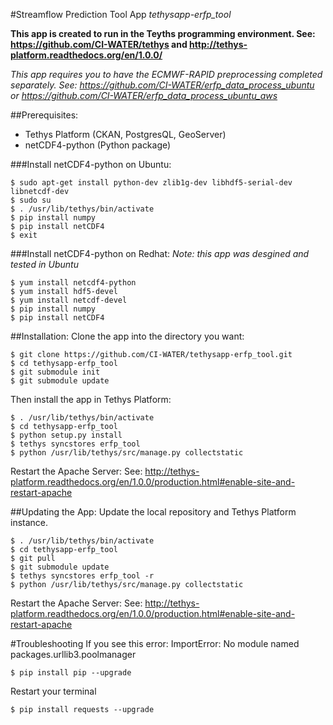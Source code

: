 #Streamflow Prediction Tool App
*tethysapp-erfp_tool*

**This app is created to run in the Teyths programming environment.
See: https://github.com/CI-WATER/tethys and http://tethys-platform.readthedocs.org/en/1.0.0/**

*This app requires you to have the ECMWF-RAPID preprocessing completed 
separately. See: https://github.com/CI-WATER/erfp_data_process_ubuntu or https://github.com/CI-WATER/erfp_data_process_ubuntu_aws*

##Prerequisites:
- Tethys Platform (CKAN, PostgresQL, GeoServer)
- netCDF4-python (Python package)

###Install netCDF4-python on Ubuntu:
```
$ sudo apt-get install python-dev zlib1g-dev libhdf5-serial-dev libnetcdf-dev
$ sudo su
$ . /usr/lib/tethys/bin/activate
$ pip install numpy
$ pip install netCDF4
$ exit
```
###Install netCDF4-python on Redhat:
*Note: this app was desgined and tested in Ubuntu*
```
$ yum install netcdf4-python
$ yum install hdf5-devel
$ yum install netcdf-devel
$ pip install numpy
$ pip install netCDF4
```
##Installation:
Clone the app into the directory you want:
```
$ git clone https://github.com/CI-WATER/tethysapp-erfp_tool.git
$ cd tethysapp-erfp_tool
$ git submodule init
$ git submodule update
```
Then install the app in Tethys Platform:
```
$ . /usr/lib/tethys/bin/activate
$ cd tethysapp-erfp_tool
$ python setup.py install
$ tethys syncstores erfp_tool
$ python /usr/lib/tethys/src/manage.py collectstatic
```
Restart the Apache Server:
See: http://tethys-platform.readthedocs.org/en/1.0.0/production.html#enable-site-and-restart-apache

##Updating the App:
Update the local repository and Tethys Platform instance.
```
$ . /usr/lib/tethys/bin/activate
$ cd tethysapp-erfp_tool
$ git pull
$ git submodule update
$ tethys syncstores erfp_tool -r
$ python /usr/lib/tethys/src/manage.py collectstatic
```
Restart the Apache Server:
See: http://tethys-platform.readthedocs.org/en/1.0.0/production.html#enable-site-and-restart-apache

#Troubleshooting
If you see this error:
ImportError: No module named packages.urllib3.poolmanager
```
$ pip install pip --upgrade
```
Restart your terminal
```
$ pip install requests --upgrade
```
